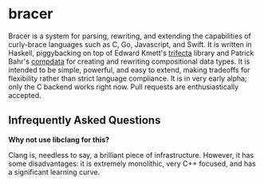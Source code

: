 bracer
======

Bracer is a system for parsing, rewriting, and extending the capabilities of curly-brace languages such as C, Go, Javascript, and Swift. It is written in Haskell, piggybacking on top of Edward Kmett's [trifecta][trifecta] library and Patrick Bahr's [compdata][compdata] for creating and rewriting compositional data types. 
It is intended to be simple, powerful, and easy to extend, making tradeoffs for flexibility rather than strict language compliance.
It is in very early alpha; only the C backend works right now.
Pull requests are enthusiastically accepted.


Infrequently Asked Questions
----------------------------

**Why not use libclang for this?**

Clang is, needless to say, a brilliant piece of infrastructure. However, it has some disadvantages: it is extremely monolithic, very C++ focused, and has a significant learning curve.


[compdata]: http://hackage.haskell.org/package/compdata
[trifecta]: http://hackage.haskell.org/package/trifecta
